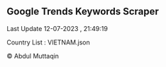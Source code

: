 

## Google Trends Keywords Scraper 
 
Last Update 12-07-2023 , 21:49:19

Country List :
VIETNAM.json



© Abdul Muttaqin 
